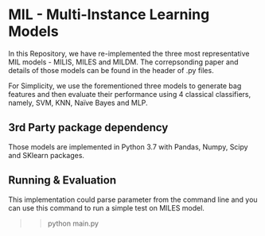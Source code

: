 # MIL - Multi-Instance Learning Models
In this Repository, we have re-implemented the three most representative MIL models - MILIS, MILES and MILDM. The correpsonding paper and details of those models can be found in the header of .py files.

For Simplicity, we use the forementioned three models to generate bag features and then evaluate their performance using 4 classical classifiers, namely, SVM, KNN, Naïve Bayes and MLP.

## 3rd Party package dependency
Those models are implemented in Python 3.7 with Pandas, Numpy, Scipy and SKlearn packages.

## Running & Evaluation
This implementation could parse parameter from the command line and you can use this command to run a simple test on MILES model.

>> python main.py


